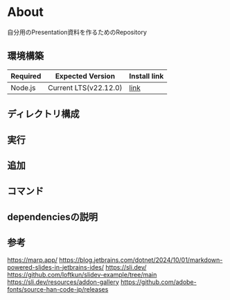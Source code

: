 # About

自分用のPresentation資料を作るためのRepository

## 環境構築

| Required | Expected Version      | Install link                           |
|----------|-----------------------|----------------------------------------|
| Node.js  | Current LTS(v22.12.0) | [link](https://nodejs.org/en/download) |

## ディレクトリ構成

## 実行

## 追加

## コマンド

## dependenciesの説明

## 参考

https://marp.app/
https://blog.jetbrains.com/dotnet/2024/10/01/markdown-powered-slides-in-jetbrains-ides/
https://sli.dev/
https://github.com/loftkun/slidev-example/tree/main
https://sli.dev/resources/addon-gallery
https://github.com/adobe-fonts/source-han-code-jp/releases
